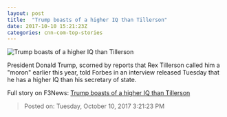 ```yaml
---
layout: post
title:  "Trump boasts of a higher IQ than Tillerson"
date: 2017-10-10 15:21:23Z
categories: cnn-com-top-stories
---
```


![Trump boasts of a higher IQ than Tillerson](http://i2.cdn.cnn.com/cnnnext/dam/assets/171010075945-02-trump-tillerson-super-tease.jpg)

President Donald Trump, scorned by reports that Rex Tillerson called him a "moron" earlier this year, told Forbes in an interview released Tuesday that he has a higher IQ than his secretary of state.


Full story on F3News: [Trump boasts of a higher IQ than Tillerson](http://www.f3nws.com/n/qtZNAG)

> Posted on: Tuesday, October 10, 2017 3:21:23 PM
